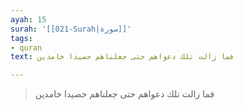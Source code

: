 ```yaml
---
ayah: 15
surah: '[[021-Surah|سورة]]'
tags:
- quran
text: فما زالت تلك دعواهم حتى جعلناهم حصيدا خامدين

---
```

> فما زالت تلك دعواهم حتى جعلناهم حصيدا خامدين
